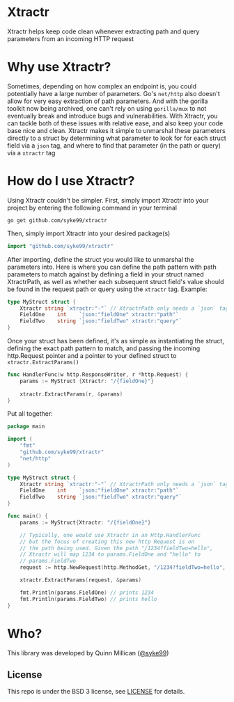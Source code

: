 # Xtractr
Xtractr helps keep code clean whenever extracting path and query parameters from an incoming HTTP request


Why use Xtractr?
=====

Sometimes, depending on how complex an endpoint is, you could potentially have a large number of parameters. Go's `net/http` also doesn't allow
for very easy extraction of path parameters. And with the gorilla toolkit now being archived, one can't rely on using `gorilla/mux` to not eventually
break and introduce bugs and vulnerabilities. With Xtractr, you can tackle both of these issues with relative ease, and also keep your code base
nice and clean. Xtractr makes it simple to unmarshal these parameters directly to a struct by determining what parameter to look for for each struct
field via a `json` tag, and where to find that parameter (in the path or query) via a `xtractr` tag

How do I use Xtractr?
=====

Using Xtractr couldn't be simpler. First, simply import Xtractr into your project by entering the following command in your terminal

```
go get github.com/syke99/xtractr
```

Then, simply import Xtractr into your desired package(s)

```go
import "github.com/syke99/xtractr"
```

After importing, define the struct you would like to unmarshal the parameters into. Here is where you
can define the path pattern with path parameters to match against by defining a field in your struct
named XtractrPath, as well as whether each subsequent struct field's value should be found in the request
path or query using the `xtractr` tag. Example:

```go
type MyStruct struct {
	Xtractr string `xtractr:"-"` // XtractrPath only needs a `json` tag with the value "-"
	FieldOne    int    `json:"fieldOne" xtractr:"path"`
	FieldTwo    string `json:"fieldTwo" xtractr:"query"`
}
```

Once your struct has been defined, it's as simple as instantiating the struct, defining the exact path
pattern to match, and passing the incoming http.Request pointer and a pointer to your defined struct 
to `xtractr.ExtractParams()`

```go
func HandlerFunc(w http.ResponseWriter, r *http.Request) {
	params := MyStruct {Xtractr: "/{fieldOne}"}
	
	xtractr.ExtractParams(r, &params)
}
```

Put all together:

```go
package main

import (
	"fmt"
	"github.com/syke99/xtractr"
	"net/http"
)

type MyStruct struct {
	Xtractr string `xtractr:"-"` // XtractrPath only needs a `json` tag with the value "-"
	FieldOne    int    `json:"fieldOne" xtractr:"path"`
	FieldTwo    string `json:"fieldTwo" xtractr:"query"`
}

func main() {
	params := MyStruct{Xtractr: "/{fieldOne}"}

	// Typically, one would use Xtractr in an Http.HandlerFunc
	// but the focus of creating this new http Request is on
	// the path being used. Given the path "/1234?fieldTwo=hello",
	// Xtractr will map 1234 to params.FieldOne and "hello" to
	// params.FieldTwo
	request := http.NewRequest(http.MethodGet, "/1234?fieldTwo=hello", nil)

	xtractr.ExtractParams(request, &params)

	fmt.Println(params.FieldOne) // prints 1234
	fmt.Println(params.FieldTwo) // prints hello
}
```

Who?
====

This library was developed by Quinn Millican ([@syke99](https://github.com/syke99))


## License

This repo is under the BSD 3 license, see [LICENSE](../LICENSE) for details.
